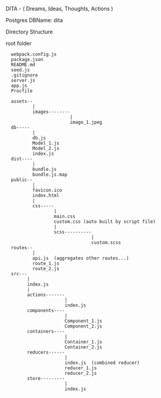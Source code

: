 DITA - ( Dreams, Ideas, Thoughts, Actions )

Postgres DBName: dita

Directory Structure


root folder




      webpack.config.js
      package.json
      README.md
      seed.js
      .gitignore
      server.js
      app.js
      Procfile
      
      assets--
              |
              images--------
                            |
                            image_1.jpeg
      db-----
              | 
              db.js
              Model_1.js
              Model_2.js
              index.js
      dist----
              | 
              bundle.js
              bundle.js.map
      public--
              |
              favicon.ico
              index.html
              |
              css-----
                      | 
                      main.css
                      custom.css (auto built by script file)
                      |
                      scss----------
                                    |
                                    custom.scss
      routes--
              |
              api.js  (aggregates other routes...)
              route_1.js
              route_2.js
      src---
            |
            index.js
            | 
            actions-------
                          |
                          index.js
            components----
                          |
                          Component_1.js
                          Component_2.js
            containers----
                          |
                          Container_1.js
                          Container_2.js
            reducers------
                          |
                          index.js  (combined reducer)
                          reducer_1.js
                          reducer_2.js
            store---------
                          |
                          index.js
